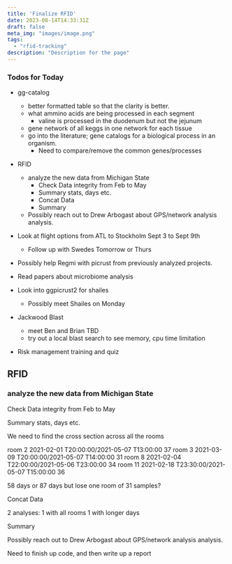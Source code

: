 ```yaml
---
title: 'Finalize RFID'
date: 2023-08-14T14:33:31Z
draft: false
meta_img: "images/image.png"
tags:
  - "rfid-tracking"
description: "Description for the page"
---
```


### Todos for Today

- gg-catalog
  - better formatted table so that the clarity is better.
  - what ammino acids are being processed in each segment
    - valine is processed in the duodenum but not the jejunum
  - gene network of all keggs in one network for each tissue
  - go into the literature; gene catalogs for a biological process in an organism.
      - Need to compare/remove the common genes/processes 
      
- RFID
  - analyze the new data from Michigan State
    - Check Data integrity from Feb to May
    - Summary stats, days etc.
    - Concat Data
    - Summary
  - Possibly reach out to Drew Arbogast about GPS/network analysis analysis. 

- Look at flight options from ATL to Stockholm Sept 3 to Sept 9th
  - Follow up with Swedes Tomorrow or Thurs
- Possibly help Regmi with picrust from previously analyzed projects. 
 
- Read papers about microbiome analysis

- Look into ggpicrust2 for shailes
  - Possibly meet Shailes on Monday
  
- Jackwood Blast
  - meet Ben and Brian TBD
  - try out a local blast search to see memory, cpu time limitation
  
- Risk management training and quiz

## RFID

### analyze the new data from Michigan State

Check Data integrity from Feb to May

Summary stats, days etc.

We need to find the cross section across all the rooms

room 2 2021-02-01 T20:00:00/2021-05-07 T13:00:00 37
room 3 2021-03-09 T20:00:00/2021-05-07 T14:00:00 31
room 8 2021-02-04 T22:00:00/2021-05-06 T23:00:00 34
room 11 2021-02-18 T23:30:00/2021-05-07 T15:00:00 36

58 days or 87 days but lose one room of 31 samples?


Concat Data

2 analyses: 1 with all rooms 
1 with longer days


Summary

Possibly reach out to Drew Arbogast about GPS/network analysis analysis. 

Need to finish up code, and then write up a report

